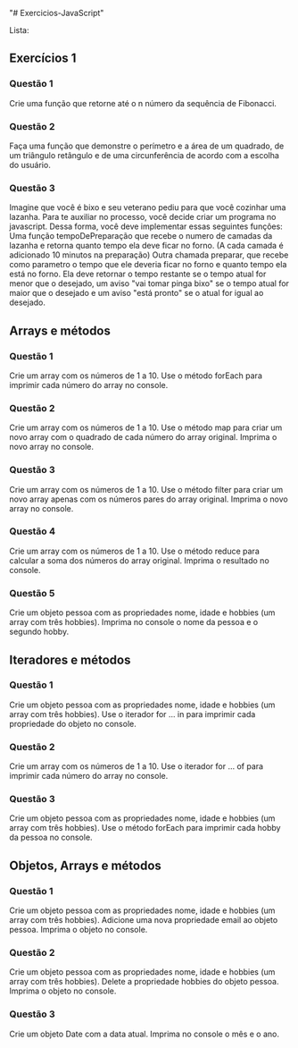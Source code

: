 "# Exercicios-JavaScript" 

Lista:
## Exercícios 1

### Questão 1

Crie uma função que retorne até o n número da sequência de Fibonacci.

### Questão 2

Faça uma função que demonstre o perímetro e a área de um quadrado, de um triângulo retângulo e de uma circunferência de acordo com a escolha do usuário.

### Questão 3

Imagine que você é bixo e seu veterano pediu para que você cozinhar uma lazanha. Para
te auxiliar no processo, você decide criar um programa no javascript. Dessa forma, você
deve implementar essas seguintes funçôes:
Uma função tempoDePreparação que recebe o numero de camadas da lazanha e retorna quanto
tempo ela deve ficar no forno. (A cada camada é adicionado 10 minutos na preparação)
Outra chamada preparar, que recebe como parametro o tempo que ele deveria ficar no forno
e quanto tempo ela está no forno.
Ela deve retornar o tempo restante se o tempo atual for menor que o desejado, um
aviso "vai tomar pinga bixo" se o tempo atual for maior que o desejado e um aviso
"está pronto" se o atual for igual ao desejado.

## Arrays e métodos

### Questão 1

Crie um array com os números de 1 a 10. Use o método forEach para imprimir cada número do array no console.

### Questão 2

Crie um array com os números de 1 a 10. Use o método map para criar um novo array com o quadrado de cada número do array original. Imprima o novo array no console.

### Questão 3

Crie um array com os números de 1 a 10. Use o método filter para criar um novo array apenas com os números pares do array original. Imprima o novo array no console.

### Questão 4

Crie um array com os números de 1 a 10. Use o método reduce para calcular a soma dos números do array original. Imprima o resultado no console.

### Questão 5

Crie um objeto pessoa com as propriedades nome, idade e hobbies (um array com três hobbies). Imprima no console o nome da pessoa e o segundo hobby.

## Iteradores e métodos

### Questão 1

Crie um objeto pessoa com as propriedades nome, idade e hobbies (um array com três hobbies). Use o iterador for … in para imprimir cada propriedade do objeto no console.

### Questão 2

Crie um array com os números de 1 a 10. Use o iterador for … of para imprimir cada número do array no console.

### Questão 3

Crie um objeto pessoa com as propriedades nome, idade e hobbies (um array com três hobbies). Use o método forEach para imprimir cada hobby da pessoa no console.

## Objetos, Arrays e métodos

### Questão 1

Crie um objeto pessoa com as propriedades nome, idade e hobbies (um array com três hobbies). Adicione uma nova propriedade email ao objeto pessoa. Imprima o objeto no console.

### Questão 2

Crie um objeto pessoa com as propriedades nome, idade e hobbies (um array com três hobbies). Delete a propriedade hobbies do objeto pessoa. Imprima o objeto no console.

### Questão 3

Crie um objeto Date com a data atual. Imprima no console o mês e o ano.